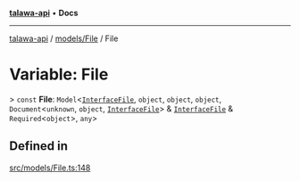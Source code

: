 [**talawa-api**](../../../README.md) • **Docs**

***

[talawa-api](../../../modules.md) / [models/File](../README.md) / File

# Variable: File

\> `const` **File**: `Model`\<[`InterfaceFile`](../interfaces/InterfaceFile.md), `object`, `object`, `object`, `Document`\<`unknown`, `object`, [`InterfaceFile`](../interfaces/InterfaceFile.md)\> & [`InterfaceFile`](../interfaces/InterfaceFile.md) & `Required`\<`object`\>, `any`\>

## Defined in

[src/models/File.ts:148](https://github.com/PalisadoesFoundation/talawa-api/blob/a6e7ac91b581c9109559657faf0f934f3eb41fe7/src/models/File.ts#L148)
